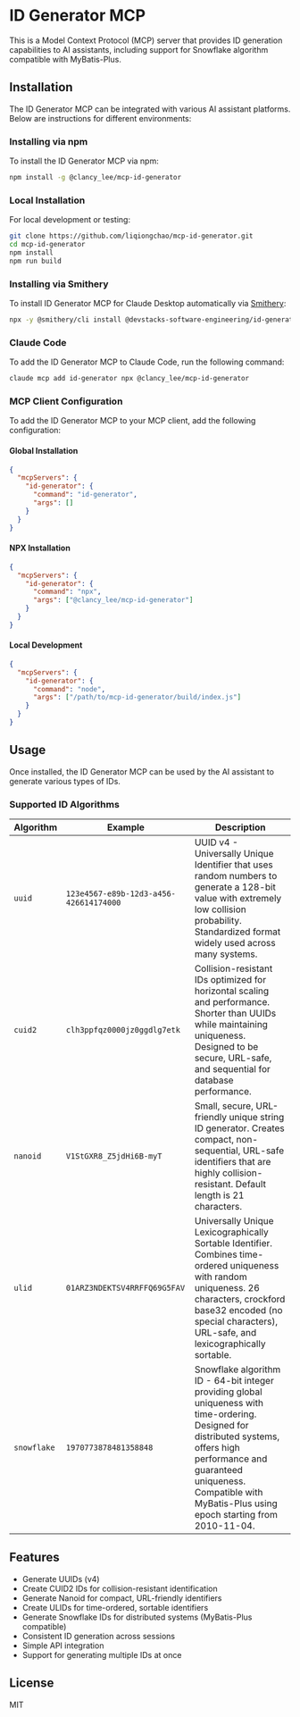 # ID Generator MCP

This is a Model Context Protocol (MCP) server that provides ID generation capabilities to AI assistants, including support for Snowflake algorithm compatible with MyBatis-Plus.

## Installation

The ID Generator MCP can be integrated with various AI assistant platforms. Below are instructions for different environments:

### Installing via npm

To install the ID Generator MCP via npm:

```bash
npm install -g @clancy_lee/mcp-id-generator
```

### Local Installation

For local development or testing:

```bash
git clone https://github.com/liqiongchao/mcp-id-generator.git
cd mcp-id-generator
npm install
npm run build
```

### Installing via Smithery

To install ID Generator MCP for Claude Desktop automatically via [Smithery](https://smithery.ai/server/@devstacks-software-engineering/id-generator-mcp):

```bash
npx -y @smithery/cli install @devstacks-software-engineering/id-generator-mcp --client claude
```

### Claude Code

To add the ID Generator MCP to Claude Code, run the following command:

```bash
claude mcp add id-generator npx @clancy_lee/mcp-id-generator
```

### MCP Client Configuration

To add the ID Generator MCP to your MCP client, add the following configuration:

#### Global Installation
```json
{
  "mcpServers": {
    "id-generator": {
      "command": "id-generator",
      "args": []
    }
  }
}
```

#### NPX Installation  
```json
{
  "mcpServers": {
    "id-generator": {
      "command": "npx",
      "args": ["@clancy_lee/mcp-id-generator"]
    }
  }
}
```

#### Local Development
```json
{
  "mcpServers": {
    "id-generator": {
      "command": "node",
      "args": ["/path/to/mcp-id-generator/build/index.js"]
    }
  }
}
```

## Usage

Once installed, the ID Generator MCP can be used by the AI assistant to generate various types of IDs.

### Supported ID Algorithms

| Algorithm | Example | Description |
|-----------|---------|-------------|
| `uuid` | `123e4567-e89b-12d3-a456-426614174000` | UUID v4 - Universally Unique Identifier that uses random numbers to generate a 128-bit value with extremely low collision probability. Standardized format widely used across many systems. |
| `cuid2` | `clh3ppfqz0000jz0ggdlg7etk` | Collision-resistant IDs optimized for horizontal scaling and performance. Shorter than UUIDs while maintaining uniqueness. Designed to be secure, URL-safe, and sequential for database performance. |
| `nanoid` | `V1StGXR8_Z5jdHi6B-myT` | Small, secure, URL-friendly unique string ID generator. Creates compact, non-sequential, URL-safe identifiers that are highly collision-resistant. Default length is 21 characters. |
| `ulid` | `01ARZ3NDEKTSV4RRFFQ69G5FAV` | Universally Unique Lexicographically Sortable Identifier. Combines time-ordered uniqueness with random uniqueness. 26 characters, crockford base32 encoded (no special characters), URL-safe, and lexicographically sortable. |
| `snowflake` | `1970773878481358848` | Snowflake algorithm ID - 64-bit integer providing global uniqueness with time-ordering. Designed for distributed systems, offers high performance and guaranteed uniqueness. Compatible with MyBatis-Plus using epoch starting from 2010-11-04. |

## Features

- Generate UUIDs (v4)
- Create CUID2 IDs for collision-resistant identification
- Generate Nanoid for compact, URL-friendly identifiers
- Create ULIDs for time-ordered, sortable identifiers
- Generate Snowflake IDs for distributed systems (MyBatis-Plus compatible)
- Consistent ID generation across sessions
- Simple API integration
- Support for generating multiple IDs at once

## License

MIT
